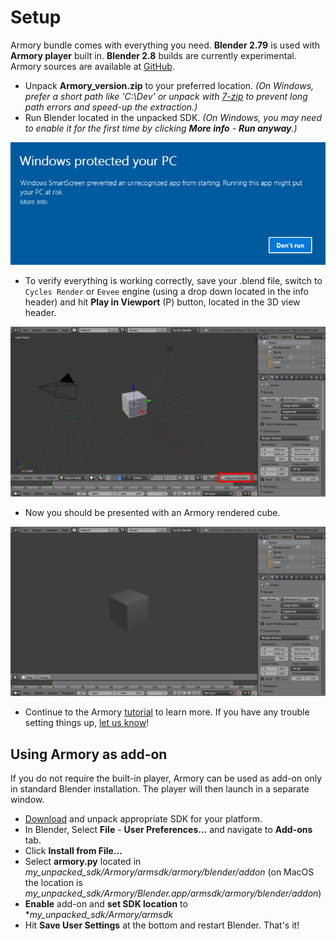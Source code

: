 # Setup

Armory bundle comes with everything you need. **Blender 2.79** is used with **Armory player** built in. **Blender 2.8** builds are currently experimental. Armory sources are available at [GitHub](https://github.com/armory3d/).

- Unpack **Armory_version.zip** to your preferred location. *(On Windows, prefer a short path like 'C:\Dev' or unpack with [7-zip](http://www.7-zip.org) to prevent long path errors and speed-up the extraction.)*
- Run Blender located in the unpacked SDK. *(On Windows, you may need to enable it for the first time by clicking **More info** - **Run anyway**.)*

![](/getting_started/img/winrun.png)

- To verify everything is working correctly, save your .blend file, switch to `Cycles Render` or `Eevee` engine (using a drop down located in the info header) and hit **Play in Viewport** (P) button, located in the 3D view header.

![](/getting_started/img/setup2.jpg)

- Now you should be presented with an Armory rendered cube.

![](/getting_started/img/setup3.jpg)

- Continue to the Armory [tutorial](tutorial1.md) to learn more. If you have any trouble setting things up, [let us know](http://armory3d.org/community.html)!


## Using Armory as add-on

If you do not require the built-in player, Armory can be used as add-on only in standard Blender installation. The player will then launch in a separate window.

- [Download](http://armory3d.org/download.html) and unpack appropriate SDK for your platform.
- In Blender, Select **File** - **User Preferences...** and navigate to **Add-ons** tab.
- Click **Install from File...**
- Select **armory.py** located in *my_unpacked_sdk/Armory/armsdk/armory/blender/addon* (on MacOS the location is *my_unpacked_sdk/Armory/Blender.app/armsdk/armory/blender/addon*)
- **Enable** add-on and **set SDK location** to **my_unpacked_sdk/Armory/armsdk*
- Hit **Save User Settings** at the bottom and restart Blender. That's it!
